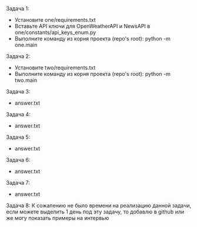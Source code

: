 Задача 1:
- Установите one/requirements.txt
- Вставьте API ключи для OpenWeatherAPI и NewsAPI в one/constants/api_keys_enum.py
- Выполните команду из корня проекта (repo's root): python -m one.main

Задача 2:
- Установите two/requirements.txt
- Выполните команду из корня проекта (repo's root): python -m two.main

Задача 3:
- answer.txt

Задача 4:
- answer.txt

Задача 5:
- answer.txt

Задача 6:
- answer.txt

Задача 7:
- answer.txt

Задача 8:
К сожалению не было времени на реализацию данной задачи, если можете выделить 1 день под эту задачу, то добавлю в github или же могу показать примеры на интервью